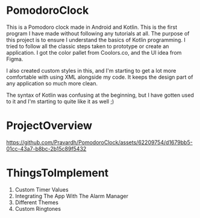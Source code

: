 # PomodoroClock
This is a Pomodoro clock made in Android and Kotlin. This is the first program I have made without following any tutorials at all.
The purpose of this project is to ensure I understand the basics of Kotlin programming. I tried to follow all the classic steps taken 
to prototype or create an application. I got the color pallet from Coolors.co, and the UI idea from Figma. 

I also created custom styles in this, and I'm starting to get a lot more comfortable with using XML alongside my code. It keeps the design part 
of any application so much more clean.

The syntax of Kotlin was confusing at the beginning, but I have gotten used to it and I'm starting to quite like it as well ;) 

# ProjectOverview

https://github.com/Pravardh/PomodoroClock/assets/62209754/d1679bb5-01cc-43a7-b8bc-2b15c89f5432

# ThingsToImplement

1. Custom Timer Values
2. Integrating The App With The Alarm Manager
3. Different Themes
4. Custom Ringtones

